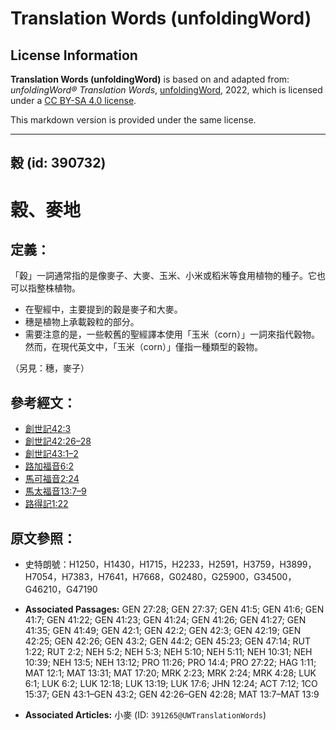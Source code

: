 # Translation Words (unfoldingWord)

## License Information

**Translation Words (unfoldingWord)** is based on and adapted from: _unfoldingWord® Translation Words_, [unfoldingWord](https://unfoldingword.org/utw), 2022, which is licensed under a [CC BY-SA 4.0 license](https://creativecommons.org/licenses/by-sa/4.0/legalcode.en).

This markdown version is provided under the same license.



--------------------------------

## 穀 (id: 390732)

穀、麥地
====

定義：
---

「穀」一詞通常指的是像麥子、大麥、玉米、小米或稻米等食用植物的種子。它也可以指整株植物。

* 在聖經中，主要提到的穀是麥子和大麥。
* 穗是植物上承載穀粒的部分。
* 需要注意的是，一些較舊的聖經譯本使用「玉米（corn）」一詞來指代穀物。然而，在現代英文中，「玉米（corn）」僅指一種類型的穀物。

（另見：穗，麥子）

參考經文：
-----

* [創世記42:3](https://ref.ly/Gen42:3)
* [創世記42:26–28](https://ref.ly/Gen42:26-Gen42:28)
* [創世記43:1–2](https://ref.ly/Gen43:1-Gen43:2)
* [路加福音6:2](https://ref.ly/Luke6:2)
* [馬可福音2:24](https://ref.ly/Mark2:24)
* [馬太福音13:7–9](https://ref.ly/Matt13:7-Matt13:9)
* [路得記1:22](https://ref.ly/Ruth1:22)

原文參照：
-----

* 史特朗號：H1250，H1430，H1715，H2233，H2591，H3759，H3899，H7054，H7383，H7641，H7668，G02480，G25900，G34500，G46210，G47190

* **Associated Passages:** GEN 27:28; GEN 27:37; GEN 41:5; GEN 41:6; GEN 41:7; GEN 41:22; GEN 41:23; GEN 41:24; GEN 41:26; GEN 41:27; GEN 41:35; GEN 41:49; GEN 42:1; GEN 42:2; GEN 42:3; GEN 42:19; GEN 42:25; GEN 42:26; GEN 43:2; GEN 44:2; GEN 45:23; GEN 47:14; RUT 1:22; RUT 2:2; NEH 5:2; NEH 5:3; NEH 5:10; NEH 5:11; NEH 10:31; NEH 10:39; NEH 13:5; NEH 13:12; PRO 11:26; PRO 14:4; PRO 27:22; HAG 1:11; MAT 12:1; MAT 13:31; MAT 17:20; MRK 2:23; MRK 2:24; MRK 4:28; LUK 6:1; LUK 6:2; LUK 12:18; LUK 13:19; LUK 17:6; JHN 12:24; ACT 7:12; 1CO 15:37; GEN 43:1–GEN 43:2; GEN 42:26–GEN 42:28; MAT 13:7–MAT 13:9
* **Associated Articles:** 小麥 (ID: `391265@UWTranslationWords`)


